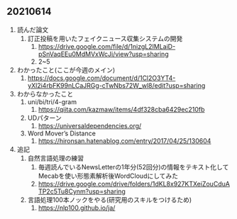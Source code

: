 ## 20210614

1. 読んだ論文 
    1. 訂正投稿を用いたフェイクニュース収集システムの開発
        1. https://drive.google.com/file/d/1nizgL2IMLaiD-pSnVaqEEu0MdMVxWcJi/view?usp=sharing
        1. 2~5
1. わかったこと(ここが今週のメイン)
    1. https://docs.google.com/document/d/1Cl2O3YT4-yXl2i4rbFK99nLCaJRGg-cTwNbs72W_wl8/edit?usp=sharing
1. わからなかったこと
    1. uni/bi/tri/4-gram
        1. https://qiita.com/kazmaw/items/4df328cba6429ec210fb
    1. UDパターン
        1. https://universaldependencies.org/
    1. Word Mover’s Distance
        1. https://hironsan.hatenablog.com/entry/2017/04/25/130604
1. 追記
    1. 自然言語処理の練習
        1. 毎週読んでいるNewsLetterの1年分(52回分)の情報をテキスト化してMecabを使い形態素解析後WordCloudにしてみた
        1. https://drive.google.com/drive/folders/1dKL8x927KTXeiZouCduATP2c5Tu8Cynm?usp=sharing
    1. 言語処理100本ノックをやる(研究用のスキルをつけるため)
        1. https://nlp100.github.io/ja/
